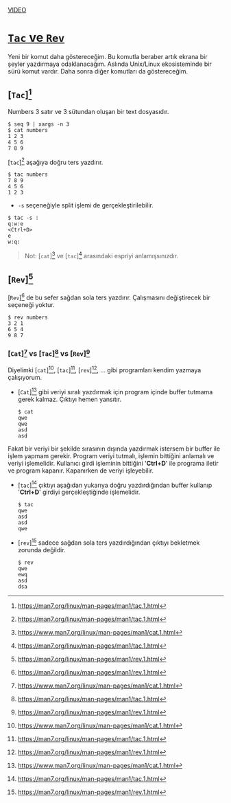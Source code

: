 [VIDEO](https://youtu.be/HfkMWo9ogh0)

# [`Tac` ve `Rev`](https://youtu.be/HfkMWo9ogh0)

Yeni bir komut daha göstereceğim. Bu komutla beraber artık ekrana bir şeyler yazdırmaya odaklanacağım. Aslında Unix/Linux ekosisteminde bir sürü komut vardır. Daha sonra diğer komutları da göstereceğim.

## [`Tac`][^tac]

Numbers 3 satır ve 3 sütundan oluşan bir text dosyasıdır.

``` shell
$ seq 9 | xargs -n 3
$ cat numbers 
1 2 3
4 5 6
7 8 9
```

[`tac`][^tac] aşağıya doğru ters yazdırır.

``` shell
$ tac numbers
7 8 9
4 5 6
1 2 3
```

- `-s` seçeneğiyle split işlemi de gerçekleştirilebilir.

``` shell
$ tac -s :
q:w:e
<Ctrl+D>
e
w:q:
```

> Not: [`cat`][^cat] ve [`tac`][^tac] arasındaki espriyi anlamışsınızdır.

## [`Rev`][^rev]

[`Rev`][^rev] de bu sefer sağdan sola ters yazdırır. Çalışmasını değiştirecek bir seçeneği yoktur.

``` shell
$ rev numbers
3 2 1
6 5 4
9 8 7
```

### [`Cat`][^cat] vs [`Tac`][^tac] vs [`Rev`][^rev]

Diyelimki [`cat`][^cat], [`tac`][^tac], [`rev`][^rev], ... gibi programları kendim yazmaya çalışıyorum. 
- [`Cat`][^cat] gibi veriyi sıralı yazdırmak için program içinde buffer tutmama gerek kalmaz. Çıktıyı hemen yansıtır.

    ``` shell
    $ cat
    qwe
    qwe
    asd
    asd
    ```

Fakat bir veriyi bir şekilde sırasının dışında yazdırmak istersem bir buffer ile işlem yapmam gerekir. Program veriyi tutmalı, işlemin bittiğini anlamalı ve veriyi işlemelidir. Kullanıcı girdi işleminin bittiğini '**Ctrl+D**' ile programa iletir ve program kapanır. Kapanırken de veriyi işleyebilir.

- [`tac`][^tac] çıktıyı aşağıdan yukarıya doğru yazdırdığından buffer kullanıp '**Ctrl+D**' girdiyi gerçekleştiğinde işlemelidir.

    ``` shell
    $ tac
    qwe
    asd
    asd
    qwe
    ```

- [`rev`][^rev] sadece sağdan sola ters yazdırdığından çıktıyı bekletmek zorunda değildir.

    ``` shell
    $ rev
    qwe
    ewq
    asd
    dsa
    ```

[^cat]: <https://www.man7.org/linux/man-pages/man1/cat.1.html>
[^tac]: <https://man7.org/linux/man-pages/man1/tac.1.html>
[^rev]: <https://man7.org/linux/man-pages/man1/rev.1.html>
